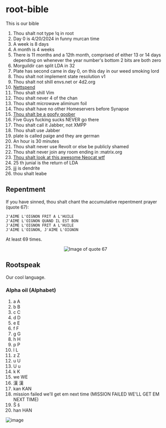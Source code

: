 # root-bible

This is our bible

1. Thou shalt not type !q in root
2. Day 0 is 4/20/2024 in funny murcan time
3. A week is 8 days
4. A month is 4 weeks
5. There is 11 months and a 12th month, comprised of either 13 or 14 days depending on whenever the year number's bottom 2 bits are both zero
6. Morguildir can split LDA in 32
7. Plate has second came in day 0, on this day in our weed smoking lord
8. Thou shalt not implement state resolution v1
9. Thou shalt not shill envs.net or 4d2.org
10. [Nettspend](https://inv.tux.pizza/watch?v=YT0pU9Pq5qc)
11. Thou shalt shill Vim
12. Thou shalt never 4 of the chan
13. Thou shalt microwave aliminum foil
14. Thou shalt have no other Homeservers before Synapse
15. [Thou shalt be a goofy goober](https://github.com/cold360/root-bible/assets/164063937/121494a3-c5f3-4ea0-913f-2b2fd313a5e5)
16. Five Guys fucking sucks NEVER go there
17. Thou shalt call it Jabber, not XMPP
18. Thou shalt use Jabber
19. plate is called paige and they are german
20. An hour is 30 minutes
21. Thou shalt never use Revolt or else be publicly shamed
22. Thou shalt never join any room ending in :matrix.org
23. [Thou shalt look at this awesome Neocat wtf](https://github.com/jjj333-p/root-bible/assets/164063937/b3336260-6b98-4c3a-bd8b-a0c16d00b2a2)
24. 25 th junial is the return of LDA
25. jjj is dendrite
26. thou shalt leabe

## Repentment

If you have sinned, thou shalt chant the accumulative repentment prayer (quote 67):

```
J'AIME L'OIGNON FRIT A L'HUILE
J'AIME L'OIGNON QUAND IL EST BON
J'AIME L'OIGNON FRIT A L'HUILE
J'AIME L'OIGNON, J'AIME L'OIGNON
```

At least 69 times.

<div align="center">
    <img src="https://github.com/user-attachments/assets/4786a51a-b31e-40bf-bb12-5c6fa5c4882a" alt="Image of quote 67" />
</div>

## Rootspeak

Our cool language.

### Alpha oil (Alphabet)

1. a A
2. b B
3. c C
4. d D
5. e E
6. f F
7. g G
8. h H
9. p P
10. l L
11. z Z
12. u U
13. U u
14. k K
15. we WE
16. 漢 漢
17. kan KAN
18. mission failed we'll get em next time (MISSION FAILED WE'LL GET EM NEXT TIME)
19. Š š
20. han HAN

![image](https://github.com/user-attachments/assets/ea37a396-27f8-4228-82f8-eeb605672660)

